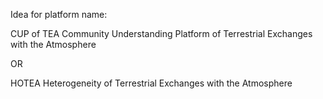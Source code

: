 Idea for platform name: 

CUP of TEA 
Community Understanding Platform of Terrestrial Exchanges with the Atmosphere

OR

HOTEA
Heterogeneity of Terrestrial Exchanges with the Atmosphere
